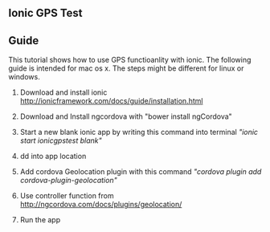 ## **Ionic GPS Test**

## Guide

This tutorial shows how to use GPS functioanlity with ionic. The following guide is intended for mac os x. The steps might be different for linux or windows.

1. Download and install ionic http://ionicframework.com/docs/guide/installation.html

2. Download and Install ngcordova with "bower install ngCordova"

3. Start a new blank ionic app by writing this command into terminal _"ionic start ionicgpstest blank"_

4. dd into app location

5. Add cordova Geolocation plugin with this command _"cordova plugin add cordova-plugin-geolocation"_

6. Use controller function from http://ngcordova.com/docs/plugins/geolocation/

7. Run the app





